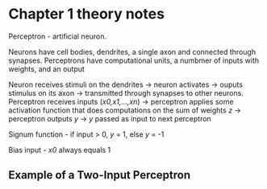 # **Chapter 1 theory notes**

Perceptron - artificial neuron.

Neurons have cell bodies, dendrites, a single axon and connected through synapses.
Perceptrons have computational units, a numbmer of inputs with weights, and an output

Neuron receives stimuli on the dendrites -> neuron activates -> ouputs stimulus on its axon -> transmitted through synapses to other neurons.
Perceptron receives inputs (*x0,x1,...,xn*) -> perceptron applies some activation function that does computations on the sum of weights *z* -> perceptron outputs *y* -> *y* passed as input to next perceptron

Signum function - if input > 0, *y* = 1, else *y* = -1

Bias input - *x0* always equals 1

## Example of a Two-Input Perceptron
